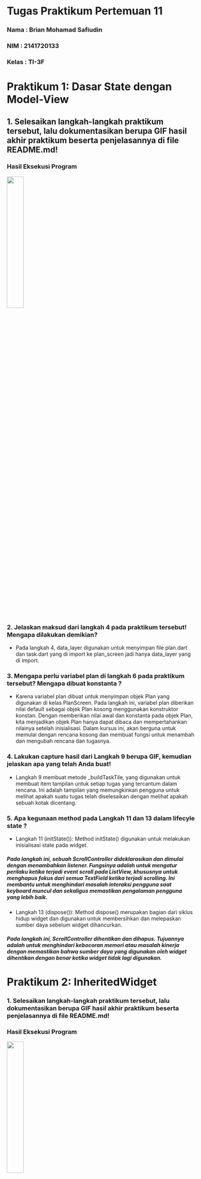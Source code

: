 # Tugas Praktikum Pertemuan 11

### Nama : Brian Mohamad Safiudin
### NIM : 2141720133
### Kelas : TI-3F

# Praktikum 1: Dasar State dengan Model-View

## 1. Selesaikan langkah-langkah praktikum tersebut, lalu dokumentasikan berupa GIF hasil akhir praktikum beserta penjelasannya di file README.md!

### Hasil Eksekusi Program
<img src="docs/Praktikum1.gif" width = 30%></img>

### 2. Jelaskan maksud dari langkah 4 pada praktikum tersebut! Mengapa dilakukan demikian?

- Pada langkah 4, data_layer digunakan untuk menyimpan  file plan.dart dan task.dart yang di import ke plan_screen jadi hanya  data_layer yang di import.

### 3. Mengapa perlu variabel plan di langkah 6 pada praktikum tersebut? Mengapa dibuat konstanta ?

- Karena variabel plan dibuat untuk menyimpan objek Plan yang digunakan di kelas PlanScreen. Pada langkah ini, variabel plan diberikan nilai default sebagai objek Plan kosong menggunakan konstruktor konstan. Dengan memberikan nilai awal dan konstanta pada objek Plan, kita menjadikan objek Plan hanya dapat dibaca dan mempertahankan nilainya setelah inisialisasi. Dalam kursus ini, akan berguna untuk memulai dengan rencana kosong dan membuat fungsi untuk menambah dan mengubah rencana dan tugasnya.


### 4. Lakukan capture hasil dari Langkah 9 berupa GIF, kemudian jelaskan apa yang telah Anda buat!

- Langkah 9 membuat metode _buildTaskTile, yang digunakan untuk membuat item tampilan untuk setiap tugas yang tercantum dalam rencana. Ini adalah tampilan yang memungkinkan pengguna untuk melihat apakah suatu tugas telah diselesaikan dengan melihat apakah sebuah kotak dicentang.


### 5. Apa kegunaan method pada Langkah 11 dan 13 dalam lifecyle state ?

- Langkah 11 (initState()): Method initState() digunakan untuk melakukan inisialisasi state pada widget.

##### Pada langkah ini, sebuah ScrollController dideklarasikan dan dimulai dengan menambahkan listener. Fungsinya adalah untuk mengatur perilaku ketika terjadi event scroll pada ListView, khususnya untuk menghapus fokus dari semua TextField ketika terjadi scrolling. Ini membantu untuk menghindari masalah interaksi pengguna saat keyboard muncul dan sekaligus memastikan pengalaman pengguna yang lebih baik.

- Langkah 13 (dispose()): Method dispose() merupakan bagian dari siklus hidup widget dan digunakan untuk membersihkan dan melepaskan sumber daya sebelum widget dihancurkan.
 
##### Pada langkah ini, ScrollController dihentikan dan dihapus. Tujuannya adalah untuk menghindari kebocoran memori atau masalah kinerja dengan memastikan bahwa sumber daya yang digunakan oleh widget dihentikan dengan benar ketika widget tidak lagi digunakan.


# Praktikum 2: InheritedWidget

### 1. Selesaikan langkah-langkah praktikum tersebut, lalu dokumentasikan berupa GIF hasil akhir praktikum beserta penjelasannya di file README.md!

### Hasil Eksekusi Program
<img src="docs/Praktikum2.gif" width = 30%></img>

### 2. Jelaskan mana yang dimaksud InheritedWidget pada langkah 1 tersebut! Mengapa yang digunakan InheritedNotifier?

- InheritedWidget pada langkah 1 adalah return context.

##### dependOnInheritedWidgetOfExactType<PlanProvider>()!.notifier!;

- InheritedNotifier digunakan karena memberikan kemampuan untuk mempublikasikan notifikasi ketika ada perubahan pada data yang dipantau.Dalam konteks ini, PlanProvider menggunakan ValueNotifier untuk mengelola perubahan pada data rencana. Dengan cara ini, ketika terjadi perubahan pada data paket, PlanProvider  memberi tahu utilitas yang mendasarinya agar menggunakan data tersebut untuk membangun kembali.


### 3. Jelaskan maksud dari method di langkah 3 pada praktikum tersebut! Mengapa dilakukan demikian?

- int getcompleteCount: Metode ini menghitung jumlah tugas yang telah diselesaikan dalam rencana  menggunakan metode Where dalam daftar tugas dan menghitung  jumlah tugas dengan nilai atribut lengkap yang sebenarnya.

- Kelengkapan StringMessage: Metode ini menghasilkan pesan yang menunjukkan jumlah tugas yang  diselesaikan dari jumlah total tugas dalam rencana.

- Pesan ini mengambil informasi dari metode sebelumnya (completedCount) dan menampilkan pesan berformat yang menunjukkan jumlah tugas yang diselesaikan dari jumlah total tugas.

- Penambahan kedua metode ini berguna untuk memberikan informasi tambahan terkait  rencana yang  ditampilkan, seperti memberikan informasi jumlah tugas yang diselesaikan.


### 4. Lakukan capture hasil dari Langkah 9 berupa GIF, kemudian jelaskan apa yang telah Anda buat!

- SafeArea Tempatkan teks plan.completenessMessage di bagian bawah layar, di luar daftar tugas. Hal ini memastikan bahwa teks  tidak tertutup oleh elemen UI lainnya, seperti tombol navigasi sistem atau area status  perangkat.



# Praktikum 3: State di Multiple Screens

### 1. Selesaikan langkah-langkah praktikum tersebut, lalu dokumentasikan berupa GIF hasil akhir praktikum beserta penjelasannya di file README.md!

### Hasil Eksekusi Program
<img src="docs/Praktikum3.gif" width = 30%></img>

### 2. Berdasarkan Praktikum 3 yang telah Anda lakukan, jelaskan maksud dari gambar diagram berikut ini!

- Pengguna memasukkan nama rencana  baru ke dalam widget PlanCreatorScreen.

- PlanCreatorScreen Widget  menambahkan rencana  baru ke daftar rencana  melalui PlanProvider.

- PlanProvider memberi tahu semua widgetnya bahwa daftar paket telah berubah.

- Utilitas PlanScreen mendengarkan perubahan dalam daftar rencana  dan memperbarui layarnya.
 

### 3. Lakukan capture hasil dari Langkah 14 berupa GIF, kemudian jelaskan apa yang telah Anda buat!
- Pada langkah 14,  PlanCreatorScreen menyediakan fungsionalitas tambahan yang memungkinkan pengguna  membuat dan melihat daftar rencana  baru. Langkah 14 juga membantu membuat dua tampilan yang  terhubung. Layar pertama, PlanCreatorScreen, memungkinkan pengguna  membuat rencana baru, sedangkan layar kedua, PlanScreen, memungkinkan pengguna  melihat detail  rencana yang telah dibuat dan melakukan penambahan, penghapusan, atau perubahan tugas  dalam rencana tersebut. Semua ini terintegrasi menggunakan PlanProvider untuk pengelolaan data yang efisien dan terstruktur.